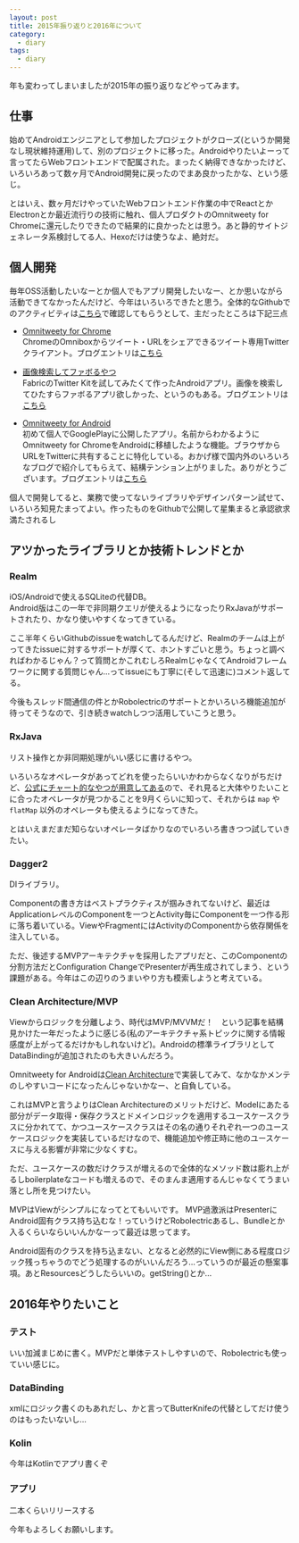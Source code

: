 ```yaml
---
layout: post
title: 2015年振り返りと2016年について
category:
  - diary
tags:
  - diary
---
```


年も変わってしまいましたが2015年の振り返りなどやってみます。

## 仕事

始めてAndroidエンジニアとして参加したプロジェクトがクローズ(というか開発なし現状維持運用)して、別のプロジェクトに移った。Androidやりたいよーって言ってたらWebフロントエンドで配属された。まったく納得できなかったけど、いろいろあって数ヶ月でAndroid開発に戻ったのでまあ良かったかな、という感じ。

とはいえ、数ヶ月だけやっていたWebフロントエンド作業の中でReactとかElectronとか最近流行りの技術に触れ、個人プロダクトのOmnitweety for Chromeに還元したりできたので結果的に良かったとは思う。あと静的サイトジェネレータ系検討してる人、Hexoだけは使うなよ、絶対だ。

## 個人開発

毎年OSS活動したいなーとか個人でもアプリ開発したいなー、とか思いながら活動できてなかったんだけど、今年はいろいろできたと思う。全体的なGithubでのアクティビティは[こちら](https://github.com/yshrsmz?tab=repositories)で確認してもらうとして、主だったところは下記三点

- [Omnitweety for Chrome](https://github.com/yshrsmz/omnitweety)  
  ChromeのOmniboxからツイート・URLをシェアできるツイート専用Twitterクライアント。ブログエントリは[こちら](http://yslibrary.net/2015/09/10/omnitweety-tweet-from-chrome-omnibox/)

- [画像検索してファボるやつ](https://github.com/yshrsmz/photosearcher)  
  FabricのTwitter Kitを試してみたくて作ったAndroidアプリ。画像を検索してひたすらファボるアプリ欲しかった、というのもある。ブログエントリは[こちら](http://yslibrary.net/2015/09/12/twitter-app-created-during-summer-vacation/)
  
- [Omnitweety for Android](https://play.google.com/store/apps/details?id=net.yslibrary.omnitweety)  
  初めて個人でGooglePlayに公開したアプリ。名前からわかるようにOmnitweety for ChromeをAndroidに移植したような機能。ブラウザからURLをTwitterに共有することに特化している。おかげ様で国内外のいろいろなブログで紹介してもらえて、結構テンション上がりました。ありがとうございます。ブログエントリは[こちら](http://yslibrary.net/2015/11/10/omnitweety-andrid-released-share-url-twitter/)
  
個人で開発してると、業務で使ってないライブラリやデザインパターン試せて、いろいろ知見たまってよい。作ったものをGithubで公開して星集まると承認欲求満たされるし

## アツかったライブラリとか技術トレンドとか

### Realm

iOS/Androidで使えるSQLiteの代替DB。  
Android版はこの一年で非同期クエリが使えるようになったりRxJavaがサポートされたり、かなり使いやすくなってきている。  

ここ半年くらいGithubのissueをwatchしてるんだけど、Realmのチームは上がってきたissueに対するサポートが厚くて、ホントすごいと思う。ちょっと調べればわかるじゃん？って質問とかこれむしろRealmじゃなくてAndroidフレームワークに関する質問じゃん…ってissueにも丁寧に(そして迅速に)コメント返してる。

今後もスレッド間通信の件とかRobolectricのサポートとかいろいろ機能追加が待ってそうなので、引き続きwatchしつつ活用していこうと思う。



### RxJava

リスト操作とか非同期処理がいい感じに書けるやつ。

いろいろなオペレータがあってどれを使ったらいいかわからなくなりがちだけど、[公式にチャート的なやつが用意してある](http://reactivex.io/documentation/operators.html#tree)ので、それ見ると大体やりたいことに合ったオペレータが見つかることを9月くらいに知って、それからは `map` や `flatMap` 以外のオペレータも使えるようになってきた。

とはいえまだまだ知らないオペレータばかりなのでいろいろ書きつつ試していきたい。



### Dagger2

DIライブラリ。

Componentの書き方はベストプラクティスが掴みきれてないけど、最近はApplicationレベルのComponentを一つとActivity毎にComponentを一つ作る形に落ち着いている。ViewやFragmentにはActivityのComponentから依存関係を注入している。

ただ、後述するMVPアーキテクチャを採用したアプリだと、このComponentの分割方法だとConfiguration ChangeでPresenterが再生成されてしまう、という課題がある。今年はこの辺りのうまいやり方も模索しようと考えている。


### Clean Architecture/MVP

Viewからロジックを分離しよう、時代はMVP/MVVMだ！　という記事を結構見かけた一年だったように感じる(私のアーキテクチャ系トピックに関する情報感度が上がってるだけかもしれないけど)。Androidの標準ライブラリとしてDataBindingが追加されたのも大きいんだろう。

Omnitweety for Androidは[Clean Architecture](http://fernandocejas.com/2014/09/03/architecting-android-the-clean-way/)で実装してみて、なかなかメンテのしやすいコードになったんじゃないかなー、と自負している。

これはMVPと言うよりはClean Architectureのメリットだけど、Modelにあたる部分がデータ取得・保存クラスとドメインロジックを適用するユースケースクラスに分かれてて、かつユースケースクラスはその名の通りそれぞれ一つのユースケースロジックを実装しているだけなので、機能追加や修正時に他のユースケースに与える影響が非常に少なくすむ。

ただ、ユースケースの数だけクラスが増えるので全体的なメソッド数は膨れ上がるしboilerplateなコードも増えるので、そのまんま適用するんじゃなくてうまい落とし所を見つけたい。

MVPはViewがシンプルになってとてもいいです。
MVP過激派はPresenterにAndroid固有クラス持ち込むな！っていうけどRobolectricあるし、Bundleとか入るくらいならいいんかなーって最近は思ってます。

Android固有のクラスを持ち込まない、となると必然的にView側にある程度ロジック残っちゃうのでどう処理するのがいいんだろう…っていうのが最近の懸案事項。あとResourcesどうしたらいいの。getString()とか…

## 2016年やりたいこと
### テスト

いい加減まじめに書く。MVPだと単体テストしやすいので、Robolectricも使っていい感じに。

### DataBinding

xmlにロジック書くのもあれだし、かと言ってButterKnifeの代替としてだけ使うのはもったいないし…

### Kolin

今年はKotlinでアプリ書くぞ

### アプリ

二本くらいリリースする


今年もよろしくお願いします。
